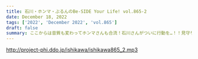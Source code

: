```yaml
---
title: 石川・ホンマ・ぶるんのBe-SIDE Your Life! vol.865-2
date: December 18, 2022
tags: ['2022', 'December 2022', 'vol.865']
draft: false
summary: ここからは音質も変わってホンマさんも合流！石川さんがついに行動を…！！見守りましょう、、、
---
```


http://project-phi.ddo.jp/ishikawa/ishikawa865_2.mp3
